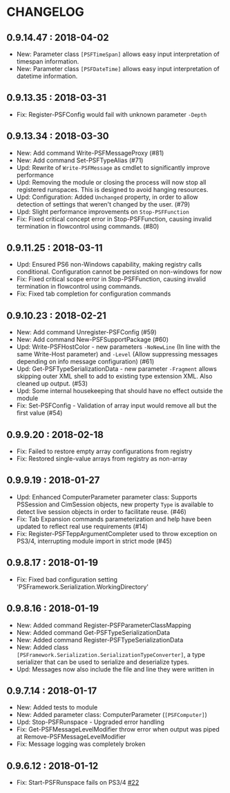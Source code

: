 # CHANGELOG

## 0.9.14.47 : 2018-04-02
 - New: Parameter class `[PSFTimeSpan]` allows easy input interpretation of timespan information.
 - New: Parameter class `[PSFDateTime]` allows easy input interpretation of datetime information.

## 0.9.13.35 : 2018-03-31
 - Fix: Register-PSFConfig would fail with unknown parameter `-Depth`

## 0.9.13.34 : 2018-03-30
 - New: Add command Write-PSFMessageProxy (#81)
 - New: Add command Set-PSFTypeAlias (#71)
 - Upd: Rewrite of `Write-PSFMessage` as cmdlet to significantly improve performance
 - Upd: Removing the module or closing the process will now stop all registered runspaces. This is designed to avoid hanging resources.
 - Upd: Configuration: Added `Unchanged` property, in order to allow detection of settings that weren't changed by the user. (#79)
 - Upd: Slight performance improvements on `Stop-PSFFunction`
 - Fix: Fixed critical concept error in Stop-PSFFunction, causing invalid termination in flowcontrol using commands. (#80)

## 0.9.11.25 : 2018-03-11
 - Upd: Ensured PS6 non-Windows capability, making registry calls conditional. Configuration cannot be persisted on non-windows for now
 - Fix: Fixed critical scope error in Stop-PSFFunction, causing invalid termination in flowcontrol using commands.
 - Fix: Fixed tab completion for configuration commands

## 0.9.10.23 : 2018-02-21
 - New: Add command Unregister-PSFConfig (#59)
 - New: Add command New-PSFSupportPackage (#60)
 - Upd: Write-PSFHostColor - new parameters `-NoNewLine` (In line with the same Write-Host parameter) and `-Level` (Allow suppressing messages depending on info message configuration) (#61)
 - Upd: Get-PSFTypeSerializationData - new parameter `-Fragment` allows skipping outer XML shell to add to existing type extension XML. Also cleaned up output. (#53)
 - Upd: Some internal housekeeping that should have no effect outside the module
 - Fix: Set-PSFConfig - Validation of array input would remove all but the first value (#54)

## 0.9.9.20 : 2018-02-18
 - Fix: Failed to restore empty array configurations from registry
 - Fix: Restored single-value arrays from registry as non-array

## 0.9.9.19 : 2018-01-27
 - Upd: Enhanced ComputerParameter parameter class: Supports PSSession and CimSession objects, new property `Type` is available to detect live session objects in order to facilitate reuse. (#46)
 - Fix: Tab Expansion commands parameterization and help have been updated to reflect real use requirements (#14)
 - Fix: Register-PSFTeppArgumentCompleter used to throw exception on PS3/4, interrupting module import in strict mode (#45)

## 0.9.8.17 : 2018-01-19
 - Fix: Fixed bad configuration setting 'PSFramework.Serialization.WorkingDirectory'

## 0.9.8.16 : 2018-01-19
 - New: Added command Register-PSFParameterClassMapping
 - New: Added command Get-PSFTypeSerializationData
 - New: Added command Register-PSFTypeSerializationData
 - New: Added class `[PSFramework.Serialization.SerializationTypeConverter]`, a type serializer that can be used to serialize and deserialize types.
 - Upd: Messages now also include the file and line they were written in

## 0.9.7.14 : 2018-01-17
 - New: Added tests to module
 - New: Added parameter class: ComputerParameter (`[PSFComputer]`)
 - Upd: Stop-PSFRunspace - Upgraded error handling
 - Fix: Get-PSFMessageLevelModifier throw error when output was piped at Remove-PSFMessageLevelModifier
 - Fix: Message logging was completely broken

## 0.9.6.12 : 2018-01-12
 - Fix: Start-PSFRunspace fails on PS3/4 [#22](https://github.com/PowershellFrameworkCollective/psframework/issues/22)